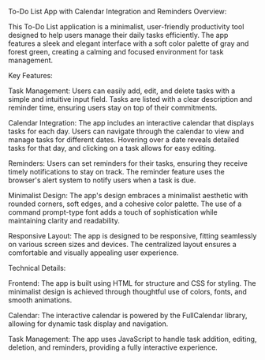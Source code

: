 To-Do List App with Calendar Integration and Reminders
Overview:

This To-Do List application is a minimalist, user-friendly productivity tool designed to help users manage their daily tasks efficiently. The app features a sleek and elegant interface with a soft color palette of gray and forest green, creating a calming and focused environment for task management.

Key Features:

Task Management: Users can easily add, edit, and delete tasks with a simple and intuitive input field. Tasks are listed with a clear description and reminder time, ensuring users stay on top of their commitments.

Calendar Integration: The app includes an interactive calendar that displays tasks for each day. Users can navigate through the calendar to view and manage tasks for different dates. Hovering over a date reveals detailed tasks for that day, and clicking on a task allows for easy editing.

Reminders: Users can set reminders for their tasks, ensuring they receive timely notifications to stay on track. The reminder feature uses the browser's alert system to notify users when a task is due.

Minimalist Design: The app's design embraces a minimalist aesthetic with rounded corners, soft edges, and a cohesive color palette. The use of a command prompt-type font adds a touch of sophistication while maintaining clarity and readability.

Responsive Layout: The app is designed to be responsive, fitting seamlessly on various screen sizes and devices. The centralized layout ensures a comfortable and visually appealing user experience.

Technical Details:

Frontend: The app is built using HTML for structure and CSS for styling. The minimalist design is achieved through thoughtful use of colors, fonts, and smooth animations.

Calendar: The interactive calendar is powered by the FullCalendar library, allowing for dynamic task display and navigation.

Task Management: The app uses JavaScript to handle task addition, editing, deletion, and reminders, providing a fully interactive experience.
